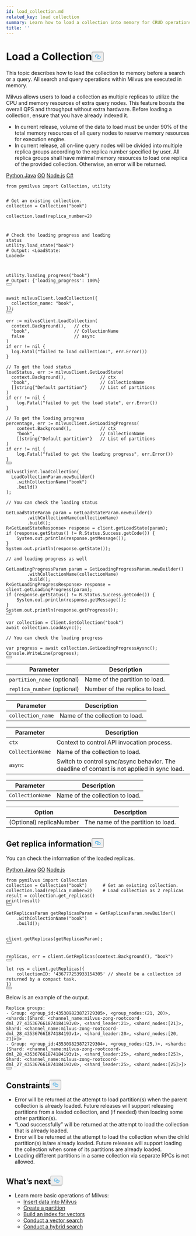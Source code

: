 ```yaml
---
id: load_collection.md
related_key: load collection
summary: Learn how to load a collection into memory for CRUD operations in Milvus.
title: ''
---
```

<h1 id="Load-a-Collection" class="common-anchor-header">Load a Collection<button data-href="#Load-a-Collection" class="anchor-icon" translate="no">
      <svg translate="no"
        aria-hidden="true"
        focusable="false"
        height="20"
        version="1.1"
        viewBox="0 0 16 16"
        width="16"
      >
        <path
          fill="#0092E4"
          fill-rule="evenodd"
          d="M4 9h1v1H4c-1.5 0-3-1.69-3-3.5S2.55 3 4 3h4c1.45 0 3 1.69 3 3.5 0 1.41-.91 2.72-2 3.25V8.59c.58-.45 1-1.27 1-2.09C10 5.22 8.98 4 8 4H4c-.98 0-2 1.22-2 2.5S3 9 4 9zm9-3h-1v1h1c1 0 2 1.22 2 2.5S13.98 12 13 12H9c-.98 0-2-1.22-2-2.5 0-.83.42-1.64 1-2.09V6.25c-1.09.53-2 1.84-2 3.25C6 11.31 7.55 13 9 13h4c1.45 0 3-1.69 3-3.5S14.5 6 13 6z"
        ></path>
      </svg>
    </button></h1><p>This topic describes how to load the collection to memory before a search or a query. All search and query operations within Milvus are executed in memory.</p>
<p>Milvus allows users to load a collection as multiple replicas to utilize the CPU and memory resources of extra query nodes. This feature boosts the overall QPS and throughput without extra hardware. Before loading a collection, ensure that you have already indexed it.</p>
<div class="alert warning">
<ul>
<li>In current release, volume of the data to load must be under 90% of the total memory resources of all query nodes to reserve memory resources for execution engine.</li>
<li>In current release, all on-line query nodes will be divided into multiple replica groups according to the replica number specified by user. All replica groups shall have minimal memory resources to load one replica of the provided collection. Otherwise, an error will be returned.</li>
</ul>
</div>
<div class="multipleCode">
  <a href="#python">Python </a>
  <a href="#java">Java</a>
  <a href="#go">GO</a>
  <a href="#javascript">Node.js</a>
  <a href="#csharp">C#</a>
</div>
<pre><code translate="no" class="language-python"><span class="hljs-keyword">from</span> pymilvus <span class="hljs-keyword">import</span> Collection, utility

<span class="hljs-comment"># Get an existing collection.</span>
collection = Collection(<span class="hljs-string">&quot;book&quot;</span>)      
collection.load(replica_number=<span class="hljs-number">2</span>)

<span class="hljs-comment"># Check the loading progress and loading status</span>
utility.load_state(<span class="hljs-string">&quot;book&quot;</span>)
<span class="hljs-comment"># Output: &lt;LoadState: Loaded&gt;</span>

utility.loading_progress(<span class="hljs-string">&quot;book&quot;</span>)
<span class="hljs-comment"># Output: {&#x27;loading_progress&#x27;: 100%}</span>
<button class="copy-code-btn"></button></code></pre>
<pre><code translate="no" class="language-javascript"><span class="hljs-keyword">await</span> milvusClient.<span class="hljs-title function_">loadCollection</span>({
  <span class="hljs-attr">collection_name</span>: <span class="hljs-string">&quot;book&quot;</span>,
});
<button class="copy-code-btn"></button></code></pre>
<pre><code translate="no" class="language-go">err := milvusClient.LoadCollection(
  context.Background(),   <span class="hljs-comment">// ctx</span>
  <span class="hljs-string">&quot;book&quot;</span>,                 <span class="hljs-comment">// CollectionName</span>
  <span class="hljs-literal">false</span>                   <span class="hljs-comment">// async</span>
)
<span class="hljs-keyword">if</span> err != <span class="hljs-literal">nil</span> {
  log.Fatal(<span class="hljs-string">&quot;failed to load collection:&quot;</span>, err.Error())
}

<span class="hljs-comment">// To get the load status</span>
loadStatus, err := milvusClient.GetLoadState(
  context.Background(),             <span class="hljs-comment">// ctx</span>
  <span class="hljs-string">&quot;book&quot;</span>,                           <span class="hljs-comment">// CollectionName</span>
  []<span class="hljs-type">string</span>{<span class="hljs-string">&quot;Default partition&quot;</span>}     <span class="hljs-comment">// List of partitions</span>
)
<span class="hljs-keyword">if</span> err != <span class="hljs-literal">nil</span> {
    log.Fatal(<span class="hljs-string">&quot;failed to get the load state&quot;</span>, err.Error())
}

<span class="hljs-comment">// To get the loading progress</span>
percentage, err := milvusClient.GetLoadingProgress(
    context.Background(),           <span class="hljs-comment">// ctx</span>
    <span class="hljs-string">&quot;book&quot;</span>,                         <span class="hljs-comment">// CollectionName</span>
    []<span class="hljs-type">string</span>{<span class="hljs-string">&quot;Default partition&quot;</span>}   <span class="hljs-comment">// List of partitions</span>
)
<span class="hljs-keyword">if</span> err != <span class="hljs-literal">nil</span> {
    log.Fatal(<span class="hljs-string">&quot;failed to get the loading progress&quot;</span>, err.Error())
}
<button class="copy-code-btn"></button></code></pre>
<pre><code translate="no" class="language-java">milvusClient.loadCollection(
  LoadCollectionParam.newBuilder()
    .withCollectionName(<span class="hljs-string">&quot;book&quot;</span>)
    .build()
);

<span class="hljs-comment">// You can check the loading status </span>

GetLoadStateParam param = GetLoadStateParam.newBuilder()
        .withCollectionName(collectionName)
        .build();
R&lt;GetLoadStateResponse&gt; response = client.getLoadState(param);
<span class="hljs-keyword">if</span> (response.getStatus() != R.Status.Success.getCode()) {
    System.out.<span class="hljs-built_in">println</span>(response.getMessage());
}
System.out.<span class="hljs-built_in">println</span>(response.getState());

<span class="hljs-comment">// and loading progress as well</span>

GetLoadingProgressParam param = GetLoadingProgressParam.newBuilder()
        .withCollectionName(collectionName)
        .build();
R&lt;GetLoadingProgressResponse&gt; response = client.getLoadingProgress(param);
<span class="hljs-keyword">if</span> (response.getStatus() != R.Status.Success.getCode()) {
    System.out.<span class="hljs-built_in">println</span>(response.getMessage());
}
System.out.<span class="hljs-built_in">println</span>(response.getProgress());
<button class="copy-code-btn"></button></code></pre>
<pre><code translate="no" class="language-csharp"><span class="hljs-keyword">var</span> collection = <span class="hljs-title class_">Client</span>.<span class="hljs-title class_">GetCollection</span>(<span class="hljs-string">&quot;book&quot;</span>)
<span class="hljs-keyword">await</span> collection.<span class="hljs-title class_">LoadAsync</span>();

<span class="hljs-comment">// You can check the loading progress</span>

<span class="hljs-keyword">var</span> progress = <span class="hljs-keyword">await</span> collection.<span class="hljs-title class_">GetLoadingProgressAysnc</span>();
<span class="hljs-title class_">Console</span>.<span class="hljs-title class_">WriteLine</span>(progress);
<button class="copy-code-btn"></button></code></pre>
<table class="language-python">
    <thead>
    <tr>
        <th>Parameter</th>
        <th>Description</th>
    </tr>
    </thead>
    <tbody>
    <tr>
        <td><code translate="no">partition_name</code> (optional)</td>
        <td>Name of the partition to load.</td>
    </tr>
    <tr>
        <td><code translate="no">replica_number</code> (optional)</td>
        <td>Number of the replica to load.</td>
    </tr>
    </tbody>
</table>
<table class="language-javascript">
    <thead>
    <tr>
        <th>Parameter</th>
        <th>Description</th>
    </tr>
    </thead>
    <tbody>
    <tr>
        <td><code translate="no">collection_name</code></td>
        <td>Name of the collection to load.</td>
    </tr>
    </tbody>
</table>
<table class="language-go">
    <thead>
        <tr>
            <th>Parameter</th>
            <th>Description</th>
        </tr>
    </thead>
    <tbody>
        <tr>
            <td><code translate="no">ctx</code></td>
            <td>Context to control API invocation process.</td>
        </tr>
        <tr>
            <td><code translate="no">CollectionName</code></td>
            <td>Name of the collection to load.</td>
        </tr>
        <tr>
            <td><code translate="no">async</code></td>
            <td>Switch to control sync/async behavior. The deadline of context is not applied in sync load.</td>
        </tr>
    </tbody>
</table>
<table class="language-java">
    <thead>
        <tr>
            <th>Parameter</th>
            <th>Description</th>
        </tr>
    </thead>
    <tbody>
        <tr>
            <td><code translate="no">CollectionName</code></td>
            <td>Name of the collection to load.</td>
        </tr>
    </tbody>
</table>
<table class="language-csharp">
    <thead>
        <tr>
            <th>Option</th>
            <th>Description</th>
        </tr>
    </thead>
    <tbody>
        <tr>
            <td>(Optional) replicaNumber</td>
            <td>The name of the partition to load.</td>
        </tr>
    </tbody>
</table>
<h2 id="Get-replica-information" class="common-anchor-header">Get replica information<button data-href="#Get-replica-information" class="anchor-icon" translate="no">
      <svg translate="no"
        aria-hidden="true"
        focusable="false"
        height="20"
        version="1.1"
        viewBox="0 0 16 16"
        width="16"
      >
        <path
          fill="#0092E4"
          fill-rule="evenodd"
          d="M4 9h1v1H4c-1.5 0-3-1.69-3-3.5S2.55 3 4 3h4c1.45 0 3 1.69 3 3.5 0 1.41-.91 2.72-2 3.25V8.59c.58-.45 1-1.27 1-2.09C10 5.22 8.98 4 8 4H4c-.98 0-2 1.22-2 2.5S3 9 4 9zm9-3h-1v1h1c1 0 2 1.22 2 2.5S13.98 12 13 12H9c-.98 0-2-1.22-2-2.5 0-.83.42-1.64 1-2.09V6.25c-1.09.53-2 1.84-2 3.25C6 11.31 7.55 13 9 13h4c1.45 0 3-1.69 3-3.5S14.5 6 13 6z"
        ></path>
      </svg>
    </button></h2><p>You can check the information of the loaded replicas.</p>
<div class="multipleCode">
  <a href="#python">Python </a>
  <a href="#java">Java</a>
  <a href="#go">GO</a>
  <a href="#javascript">Node.js</a>
</div>
<pre><code translate="no" class="language-python"><span class="hljs-keyword">from</span> pymilvus <span class="hljs-keyword">import</span> Collection
collection = Collection(<span class="hljs-string">&quot;book&quot;</span>)      <span class="hljs-comment"># Get an existing collection.</span>
collection.load(replica_number=<span class="hljs-number">2</span>)    <span class="hljs-comment"># Load collection as 2 replicas</span>
result = collection.get_replicas()
<span class="hljs-built_in">print</span>(result)
<button class="copy-code-btn"></button></code></pre>
<pre><code translate="no" class="language-java"><span class="hljs-type">GetReplicasParam</span> <span class="hljs-variable">getReplicasParam</span> <span class="hljs-operator">=</span> GetReplicasParam.newBuilder()
    .withCollectionName(<span class="hljs-string">&quot;book&quot;</span>)
    .build();

client.getReplicas(getReplicasParam);
<button class="copy-code-btn"></button></code></pre>
<pre><code translate="no" class="language-go">replicas, err = client.<span class="hljs-title class_">GetReplicas</span>(context.<span class="hljs-title class_">Background</span>(), <span class="hljs-string">&quot;book&quot;</span>)
<button class="copy-code-btn"></button></code></pre>
<pre><code translate="no" class="language-javascript"><span class="hljs-keyword">let</span> res = client.<span class="hljs-title function_">getReplicas</span>({
    <span class="hljs-attr">collectionID</span>: <span class="hljs-string">&#x27;436777253933154305&#x27;</span> <span class="hljs-comment">// should be a collection id returned by a compact task.</span>
})
<button class="copy-code-btn"></button></code></pre>
<p>Below is an example of the output.</p>
<pre><code translate="no">Replica <span class="hljs-built_in">groups</span>:
- Group: &lt;group_id:435309823872729305&gt;, &lt;group_nodes:(21, 20)&gt;, &lt;shards:[Shard: &lt;channel_name:milvus-zong-rootcoord-dml_27_435367661874184193v0&gt;, &lt;shard_leader:21&gt;, &lt;shard_nodes:[21]&gt;, Shard: &lt;channel_name:milvus-zong-rootcoord-dml_28_435367661874184193v1&gt;, &lt;shard_leader:20&gt;, &lt;shard_nodes:[20, 21]&gt;]&gt;
- Group: &lt;group_id:435309823872729304&gt;, &lt;group_nodes:(25,)&gt;, &lt;shards:[Shard: &lt;channel_name:milvus-zong-rootcoord-dml_28_435367661874184193v1&gt;, &lt;shard_leader:25&gt;, &lt;shard_nodes:[25]&gt;, Shard: &lt;channel_name:milvus-zong-rootcoord-dml_27_435367661874184193v0&gt;, &lt;shard_leader:25&gt;, &lt;shard_nodes:[25]&gt;]&gt;
<button class="copy-code-btn"></button></code></pre>
<h2 id="Constraints" class="common-anchor-header">Constraints<button data-href="#Constraints" class="anchor-icon" translate="no">
      <svg translate="no"
        aria-hidden="true"
        focusable="false"
        height="20"
        version="1.1"
        viewBox="0 0 16 16"
        width="16"
      >
        <path
          fill="#0092E4"
          fill-rule="evenodd"
          d="M4 9h1v1H4c-1.5 0-3-1.69-3-3.5S2.55 3 4 3h4c1.45 0 3 1.69 3 3.5 0 1.41-.91 2.72-2 3.25V8.59c.58-.45 1-1.27 1-2.09C10 5.22 8.98 4 8 4H4c-.98 0-2 1.22-2 2.5S3 9 4 9zm9-3h-1v1h1c1 0 2 1.22 2 2.5S13.98 12 13 12H9c-.98 0-2-1.22-2-2.5 0-.83.42-1.64 1-2.09V6.25c-1.09.53-2 1.84-2 3.25C6 11.31 7.55 13 9 13h4c1.45 0 3-1.69 3-3.5S14.5 6 13 6z"
        ></path>
      </svg>
    </button></h2><ul>
<li>Error will be returned at the attempt to load partition(s) when the parent collection is already loaded. Future releases will support releasing partitions from a loaded collection, and (if needed) then loading some other partition(s).</li>
<li>“Load successfully” will be returned at the attempt to load the collection that is already loaded.</li>
<li>Error will be returned at the attempt to load the collection when the child partition(s) is/are already loaded. Future releases will support loading the collection when some of its partitions are already loaded.</li>
<li>Loading different partitions in a same collection via separate RPCs is not allowed.</li>
</ul>
<h2 id="Whats-next" class="common-anchor-header">What’s next<button data-href="#Whats-next" class="anchor-icon" translate="no">
      <svg translate="no"
        aria-hidden="true"
        focusable="false"
        height="20"
        version="1.1"
        viewBox="0 0 16 16"
        width="16"
      >
        <path
          fill="#0092E4"
          fill-rule="evenodd"
          d="M4 9h1v1H4c-1.5 0-3-1.69-3-3.5S2.55 3 4 3h4c1.45 0 3 1.69 3 3.5 0 1.41-.91 2.72-2 3.25V8.59c.58-.45 1-1.27 1-2.09C10 5.22 8.98 4 8 4H4c-.98 0-2 1.22-2 2.5S3 9 4 9zm9-3h-1v1h1c1 0 2 1.22 2 2.5S13.98 12 13 12H9c-.98 0-2-1.22-2-2.5 0-.83.42-1.64 1-2.09V6.25c-1.09.53-2 1.84-2 3.25C6 11.31 7.55 13 9 13h4c1.45 0 3-1.69 3-3.5S14.5 6 13 6z"
        ></path>
      </svg>
    </button></h2><ul>
<li>Learn more basic operations of Milvus:
<ul>
<li><a href="/docs/ko/insert_data.md">Insert data into Milvus</a></li>
<li><a href="/docs/ko/create_partition.md">Create a partition</a></li>
<li><a href="/docs/ko/build_index.md">Build an index for vectors</a></li>
<li><a href="/docs/ko/search.md">Conduct a vector search</a></li>
<li><a href="/docs/ko/hybridsearch.md">Conduct a hybrid search</a></li>
</ul></li>
</ul>
